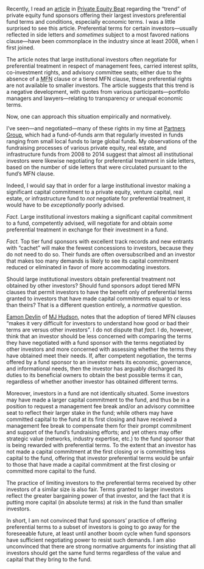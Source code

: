 <p class="lede">Recently, I read an <a href="http://blogs.wsj.com/privateequity/2015/07/08/unequal-terms-alienate-smaller-investors/">article</a> in <a href="http://blogs.wsj.com/privateequity/">Private Equity Beat</a> regarding the “trend” of private equity fund sponsors offering their largest investors preferential fund terms and conditions, especially economic terms. I was a little surprised to see this article. Preferential terms for certain investors—usually reflected in side letters and <em>sometimes</em> subject to a most favored nations clause—have been commonplace in the industry since at least 2008, when I first joined.</p>

The article notes that large institutional investors often negotiate for preferential treatment in respect of management fees, carried interest splits, co-investment rights, and advisory committee seats; either due to the absence of a <abbr title="Most Favored Nations">MFN</abbr> clause or a tiered <abbr>MFN</abbr> clause, these preferential rights are not available to smaller investors. The article suggests that this trend is a negative development, with quotes from various participants—portfolio managers and lawyers—relating to transparency or unequal economic terms. 

Now, one can approach this situation empirically and normatively. 

I’ve seen—and negotiated—many of these rights in my time at <a href="http://www.partnersgroup.com/">Partners Group</a>, which had a fund-of-funds arm that regularly invested in funds ranging from small local funds to large global funds. My observations of the fundraising processes of various private equity, real estate, and infrastructure funds from 2008 to 2014 suggest that almost all institutional investors were likewise negotiating for preferential treatment in side letters, based on the number of side letters that were circulated pursuant to the fund’s <abbr>MFN</abbr> clause.

Indeed, I would say that in order for a large institutional investor making a significant capital commitment to a private equity, venture capital, real estate, or infrastructure fund to _not_ negotiate for preferential treatment, it would have to be _exceptionally_ poorly advised. 

_Fact._ Large institutional investors making a significant capital commitment to a fund, competently advised, will negotiate for and obtain _some_ preferential treatment in exchange for their investment in a fund. 

_Fact._ Top tier fund sponsors with excellent track records and new entrants with “cachet” will  make the fewest concessions to investors, because they do not need to do so. Their funds are often oversubscribed and an investor that makes too many demands is likely to see its capital commitment reduced or eliminated in favor of more accommodating investors. 

Should large institutional investors obtain preferential treatment not obtained by other investors? Should fund sponsors adopt tiered <abbr>MFN</abbr> clauses that permit investors to have the benefit only of preferential terms granted to investors that have made capital commitments equal to or less than theirs? That is a different question entirely, a _normative_ question. 

[Eamon Devlin](http://www.mjhudson.com/ourteam/edevlin.shtml) of [MJ Hudson](http://www.mjhudson.com), notes that the adoption of tiered <abbr>MFN</abbr> clauses <q>makes it very difficult for investors to understand how good or bad their terms are versus other investors</q>. I do not dispute that _fact._ I do, however, think that an investor should be less concerned with comparing the terms they have negotiated with a fund sponsor with the terms negotiated by other investors and more concerned with assessing whether the terms they have obtained meet their needs. If, after competent negotiation, the terms offered by a fund sponsor to an investor meets its economic, governance, and informational needs, then the investor has arguably discharged its duties to its beneficial owners to obtain the best possible terms it can, regardless of whether another investor has obtained different terms.

Moreover, investors in a fund are not identically situated. Some investors may have made a larger capital commitment to the fund, and thus be in a position to request a management fee break and/or an advisory committee seat to reflect their larger stake in the fund; while others may have committed capital to the fund at its first closing and have received a management fee break to compensate them for their prompt commitment and support of the fund’s fundraising efforts; and yet others may offer strategic value (networks, industry expertise, etc.) to the fund sponsor that is being rewarded with preferential terms. To the extent that an investor has not made a capital commitment at the first closing or is committing less capital to the fund, offering that investor preferential terms would be unfair to those that have made a capital commitment at the first closing or committed more capital to the fund. 

The practice of limiting investors to the preferential terms received by other investors of a similar size is also fair. Terms granted to larger investors reflect the greater bargaining power of that investor, and the fact that it is putting more capital (in absolute terms) at risk in the fund than smaller investors. 

In short, I am not convinced that fund sponsors’ practice of offering preferential terms to a subset of investors is going to go away for the foreseeable future, at least until another boom cycle when fund sponsors have sufficient negotiating power to resist such demands. I am also unconvinced that there are strong normative arguments for insisting that all investors should get the same fund terms regardless of the value and capital that they bring to the fund. 
